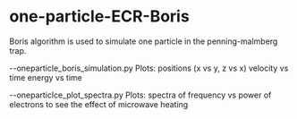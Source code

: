 # one-particle-ECR-Boris

Boris algorithm is used to simulate one particle in the penning-malmberg trap.

--oneparticle_boris_simulation.py
Plots:
positions (x vs y, z vs x)
velocity vs time
energy vs time

--oneparticlce_plot_spectra.py
Plots:
spectra of frequency vs power of electrons to see the effect of microwave heating
